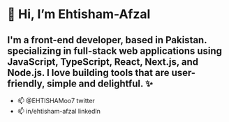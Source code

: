 # 👋 Hi, I’m Ehtisham-Afzal
## I'm a front-end developer, based in Pakistan. specializing in full-stack web applications using JavaScript, TypeScript, React, Next.js, and Node.js. I love building tools that are user-friendly, simple and delightful. ✨


- 📫 @EHTISHAMoo7 twitter
- 📫 in/ehtisham-afzal linkedIn

<!---
EHTISHAM-Afzal/EHTISHAM-Afzal is a ✨ special ✨ repository because its `README.md` (this file) appears on your GitHub profile.
You can click the Preview link to take a look at your changes.
--->
